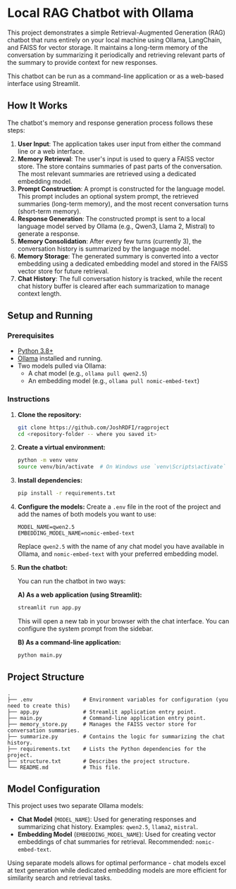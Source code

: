 # Local RAG Chatbot with Ollama

This project demonstrates a simple Retrieval-Augmented Generation (RAG) chatbot that runs entirely on your local machine using Ollama, LangChain, and FAISS for vector storage. It maintains a long-term memory of the conversation by summarizing it periodically and retrieving relevant parts of the summary to provide context for new responses.

This chatbot can be run as a command-line application or as a web-based interface using Streamlit.

## How It Works

The chatbot's memory and response generation process follows these steps:

1.  **User Input**: The application takes user input from either the command line or a web interface.
2.  **Memory Retrieval**: The user's input is used to query a FAISS vector store. The store contains summaries of past parts of the conversation. The most relevant summaries are retrieved using a dedicated embedding model.
3.  **Prompt Construction**: A prompt is constructed for the language model. This prompt includes an optional system prompt, the retrieved summaries (long-term memory), and the most recent conversation turns (short-term memory).
4.  **Response Generation**: The constructed prompt is sent to a local language model served by Ollama (e.g., Qwen3, Llama 2, Mistral) to generate a response.
5.  **Memory Consolidation**: After every few turns (currently 3), the conversation history is summarized by the language model.
6.  **Memory Storage**: The generated summary is converted into a vector embedding using a dedicated embedding model and stored in the FAISS vector store for future retrieval.
7.  **Chat History**: The full conversation history is tracked, while the recent chat history buffer is cleared after each summarization to manage context length.

## Setup and Running

### Prerequisites

*   [Python 3.8+](https://www.python.org/downloads/)
*   [Ollama](https://ollama.com/) installed and running.
*   Two models pulled via Ollama:
    *   A chat model (e.g., `ollama pull qwen2.5`)
    *   An embedding model (e.g., `ollama pull nomic-embed-text`)

### Instructions

1.  **Clone the repository:**
    ```bash
    git clone https://github.com/JoshRDFI/ragproject
    cd <repository-folder -- where you saved it>
    ```

2.  **Create a virtual environment:**
    ```bash
    python -m venv venv
    source venv/bin/activate  # On Windows use `venv\Scripts\activate`
    ```

3.  **Install dependencies:**
    ```bash
    pip install -r requirements.txt
    ```

4.  **Configure the models:**
    Create a `.env` file in the root of the project and add the names of both models you want to use:
    ```
    MODEL_NAME=qwen2.5
    EMBEDDING_MODEL_NAME=nomic-embed-text
    ```
    Replace `qwen2.5` with the name of any chat model you have available in Ollama, and `nomic-embed-text` with your preferred embedding model.

5.  **Run the chatbot:**

    You can run the chatbot in two ways:

    **A) As a web application (using Streamlit):**
    ```bash
    streamlit run app.py
    ```
    This will open a new tab in your browser with the chat interface. You can configure the system prompt from the sidebar.

    **B) As a command-line application:**
    ```bash
    python main.py
    ```

## Project Structure

```
.
├── .env                # Environment variables for configuration (you need to create this)
├── app.py              # Streamlit application entry point.
├── main.py             # Command-line application entry point.
├── memory_store.py     # Manages the FAISS vector store for conversation summaries.
├── summarize.py        # Contains the logic for summarizing the chat history.
├── requirements.txt    # Lists the Python dependencies for the project.
├── structure.txt       # Describes the project structure.
└── README.md           # This file.
```

## Model Configuration

This project uses two separate Ollama models:

*   **Chat Model** (`MODEL_NAME`): Used for generating responses and summarizing chat history. Examples: `qwen2.5`, `llama2`, `mistral`.
*   **Embedding Model** (`EMBEDDING_MODEL_NAME`): Used for creating vector embeddings of chat summaries for retrieval. Recommended: `nomic-embed-text`.

Using separate models allows for optimal performance - chat models excel at text generation while dedicated embedding models are more efficient for similarity search and retrieval tasks.
